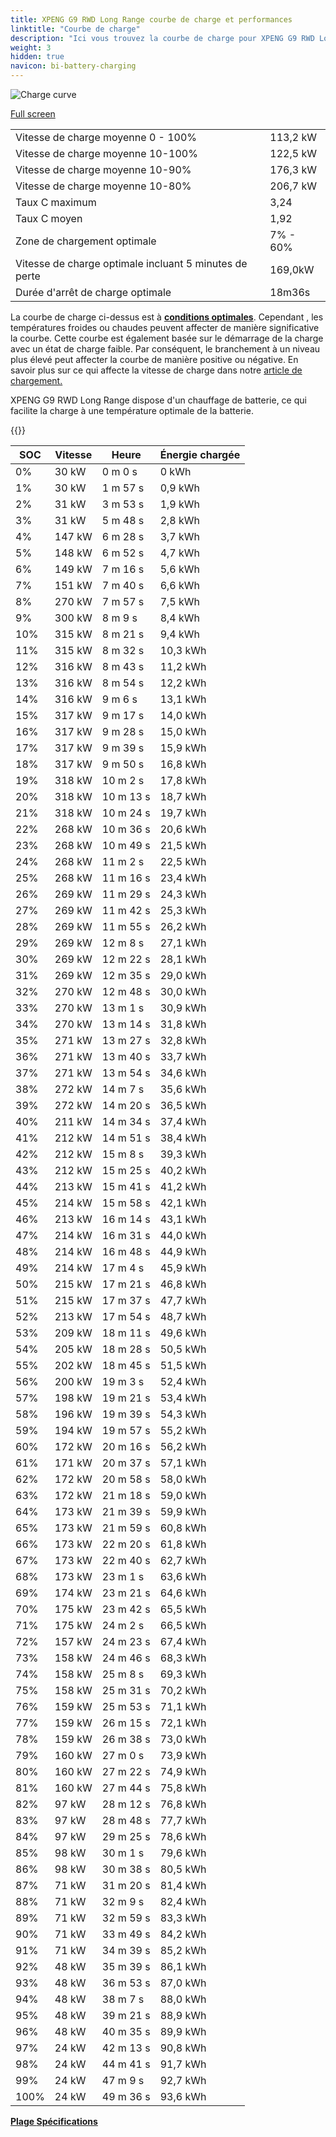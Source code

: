 ```yaml
---
title: XPENG G9 RWD Long Range courbe de charge et performances
linktitle: "Courbe de charge"
description: "Ici vous trouvez la courbe de charge pour XPENG G9 RWD Long Range."
weight: 3
hidden: true
navicon: bi-battery-charging
---
```

<!-- markdownlint-disable MD033 -->
<img src="/images/models/xpeng/g9/g9_rwd_long_range/chargingcurve.svg" alt="Charge curve" class="img-fluid">

[Full screen](/images/models/xpeng/g9/g9_rwd_long_range/chargingcurve.svg)


<table class="table table-striped border">
<tbody>
<tr>
<td>Vitesse de charge moyenne 0 - 100%</td><td>113,2 kW</td>
</tr>
<tr>
<td>Vitesse de charge moyenne 10-100%</td><td>122,5 kW</td>
</tr>
<tr>
<td>Vitesse de charge moyenne 10-90%</td><td>176,3 kW</td>
</tr>
<tr>
<td>Vitesse de charge moyenne 10-80%</td><td>206,7 kW</td>
</tr>
<tr>
<td>Taux C maximum</td><td>3,24</td>
</tr>
<tr>
<td>Taux C moyen</td><td>1,92</td>
</tr>
<tr>
<td>Zone de chargement optimale</td><td>7% - 60%</td>
</tr>
<tr>
<td>Vitesse de charge optimale incluant 5 minutes de perte</td><td>169,0kW</td>
</tr>
<tr>
<td>Durée d'arrêt de charge optimale</td><td>18m36s</td>
</tr>
</tbody>
</table>


La courbe de charge ci-dessus est à **[conditions optimales](../../../../../technology/battery/chargement/#temperature)**. Cependant , les températures froides ou chaudes peuvent affecter de manière significative la courbe. Cette courbe est également basée sur le démarrage de la charge avec un état de charge faible. Par conséquent, le branchement à un niveau plus élevé peut affecter la courbe de manière positive ou négative. En savoir plus sur ce qui affecte la vitesse de charge dans notre [article de chargement.](../../../../../technology/battery/chargement/)


XPENG G9 RWD Long Range dispose d'un chauffage de batterie, ce qui facilite la charge à une température optimale de la batterie.


{{<evkxdisplayaddarticle />}}
<table class="table table-striped border">
<thead>
<tr><th>SOC</th><th>Vitesse</th><th>Heure</th><th>Énergie chargée</th></tr>
</thead>
<tbody>
<tr>
<td>0%</td><td>30 kW</td><td> 0 m 0 s </td><td>0 kWh </td>
</tr>
<tr>
<td>1%</td><td>30 kW</td><td> 1 m 57 s </td><td>0,9 kWh </td>
</tr>
<tr>
<td>2%</td><td>31 kW</td><td> 3 m 53 s </td><td>1,9 kWh </td>
</tr>
<tr>
<td>3%</td><td>31 kW</td><td> 5 m 48 s </td><td>2,8 kWh </td>
</tr>
<tr>
<td>4%</td><td>147 kW</td><td> 6 m 28 s </td><td>3,7 kWh </td>
</tr>
<tr>
<td>5%</td><td>148 kW</td><td> 6 m 52 s </td><td>4,7 kWh </td>
</tr>
<tr>
<td>6%</td><td>149 kW</td><td> 7 m 16 s </td><td>5,6 kWh </td>
</tr>
<tr>
<td>7%</td><td>151 kW</td><td> 7 m 40 s </td><td>6,6 kWh </td>
</tr>
<tr>
<td>8%</td><td>270 kW</td><td> 7 m 57 s </td><td>7,5 kWh </td>
</tr>
<tr>
<td>9%</td><td>300 kW</td><td> 8 m 9 s </td><td>8,4 kWh </td>
</tr>
<tr>
<td>10%</td><td>315 kW</td><td> 8 m 21 s </td><td>9,4 kWh </td>
</tr>
<tr>
<td>11%</td><td>315 kW</td><td> 8 m 32 s </td><td>10,3 kWh </td>
</tr>
<tr>
<td>12%</td><td>316 kW</td><td> 8 m 43 s </td><td>11,2 kWh </td>
</tr>
<tr>
<td>13%</td><td>316 kW</td><td> 8 m 54 s </td><td>12,2 kWh </td>
</tr>
<tr>
<td>14%</td><td>316 kW</td><td> 9 m 6 s </td><td>13,1 kWh </td>
</tr>
<tr>
<td>15%</td><td>317 kW</td><td> 9 m 17 s </td><td>14,0 kWh </td>
</tr>
<tr>
<td>16%</td><td>317 kW</td><td> 9 m 28 s </td><td>15,0 kWh </td>
</tr>
<tr>
<td>17%</td><td>317 kW</td><td> 9 m 39 s </td><td>15,9 kWh </td>
</tr>
<tr>
<td>18%</td><td>317 kW</td><td> 9 m 50 s </td><td>16,8 kWh </td>
</tr>
<tr>
<td>19%</td><td>318 kW</td><td> 10 m 2 s </td><td>17,8 kWh </td>
</tr>
<tr>
<td>20%</td><td>318 kW</td><td> 10 m 13 s </td><td>18,7 kWh </td>
</tr>
<tr>
<td>21%</td><td>318 kW</td><td> 10 m 24 s </td><td>19,7 kWh </td>
</tr>
<tr>
<td>22%</td><td>268 kW</td><td> 10 m 36 s </td><td>20,6 kWh </td>
</tr>
<tr>
<td>23%</td><td>268 kW</td><td> 10 m 49 s </td><td>21,5 kWh </td>
</tr>
<tr>
<td>24%</td><td>268 kW</td><td> 11 m 2 s </td><td>22,5 kWh </td>
</tr>
<tr>
<td>25%</td><td>268 kW</td><td> 11 m 16 s </td><td>23,4 kWh </td>
</tr>
<tr>
<td>26%</td><td>269 kW</td><td> 11 m 29 s </td><td>24,3 kWh </td>
</tr>
<tr>
<td>27%</td><td>269 kW</td><td> 11 m 42 s </td><td>25,3 kWh </td>
</tr>
<tr>
<td>28%</td><td>269 kW</td><td> 11 m 55 s </td><td>26,2 kWh </td>
</tr>
<tr>
<td>29%</td><td>269 kW</td><td> 12 m 8 s </td><td>27,1 kWh </td>
</tr>
<tr>
<td>30%</td><td>269 kW</td><td> 12 m 22 s </td><td>28,1 kWh </td>
</tr>
<tr>
<td>31%</td><td>269 kW</td><td> 12 m 35 s </td><td>29,0 kWh </td>
</tr>
<tr>
<td>32%</td><td>270 kW</td><td> 12 m 48 s </td><td>30,0 kWh </td>
</tr>
<tr>
<td>33%</td><td>270 kW</td><td> 13 m 1 s </td><td>30,9 kWh </td>
</tr>
<tr>
<td>34%</td><td>270 kW</td><td> 13 m 14 s </td><td>31,8 kWh </td>
</tr>
<tr>
<td>35%</td><td>271 kW</td><td> 13 m 27 s </td><td>32,8 kWh </td>
</tr>
<tr>
<td>36%</td><td>271 kW</td><td> 13 m 40 s </td><td>33,7 kWh </td>
</tr>
<tr>
<td>37%</td><td>271 kW</td><td> 13 m 54 s </td><td>34,6 kWh </td>
</tr>
<tr>
<td>38%</td><td>272 kW</td><td> 14 m 7 s </td><td>35,6 kWh </td>
</tr>
<tr>
<td>39%</td><td>272 kW</td><td> 14 m 20 s </td><td>36,5 kWh </td>
</tr>
<tr>
<td>40%</td><td>211 kW</td><td> 14 m 34 s </td><td>37,4 kWh </td>
</tr>
<tr>
<td>41%</td><td>212 kW</td><td> 14 m 51 s </td><td>38,4 kWh </td>
</tr>
<tr>
<td>42%</td><td>212 kW</td><td> 15 m 8 s </td><td>39,3 kWh </td>
</tr>
<tr>
<td>43%</td><td>212 kW</td><td> 15 m 25 s </td><td>40,2 kWh </td>
</tr>
<tr>
<td>44%</td><td>213 kW</td><td> 15 m 41 s </td><td>41,2 kWh </td>
</tr>
<tr>
<td>45%</td><td>214 kW</td><td> 15 m 58 s </td><td>42,1 kWh </td>
</tr>
<tr>
<td>46%</td><td>213 kW</td><td> 16 m 14 s </td><td>43,1 kWh </td>
</tr>
<tr>
<td>47%</td><td>214 kW</td><td> 16 m 31 s </td><td>44,0 kWh </td>
</tr>
<tr>
<td>48%</td><td>214 kW</td><td> 16 m 48 s </td><td>44,9 kWh </td>
</tr>
<tr>
<td>49%</td><td>214 kW</td><td> 17 m 4 s </td><td>45,9 kWh </td>
</tr>
<tr>
<td>50%</td><td>215 kW</td><td> 17 m 21 s </td><td>46,8 kWh </td>
</tr>
<tr>
<td>51%</td><td>215 kW</td><td> 17 m 37 s </td><td>47,7 kWh </td>
</tr>
<tr>
<td>52%</td><td>213 kW</td><td> 17 m 54 s </td><td>48,7 kWh </td>
</tr>
<tr>
<td>53%</td><td>209 kW</td><td> 18 m 11 s </td><td>49,6 kWh </td>
</tr>
<tr>
<td>54%</td><td>205 kW</td><td> 18 m 28 s </td><td>50,5 kWh </td>
</tr>
<tr>
<td>55%</td><td>202 kW</td><td> 18 m 45 s </td><td>51,5 kWh </td>
</tr>
<tr>
<td>56%</td><td>200 kW</td><td> 19 m 3 s </td><td>52,4 kWh </td>
</tr>
<tr>
<td>57%</td><td>198 kW</td><td> 19 m 21 s </td><td>53,4 kWh </td>
</tr>
<tr>
<td>58%</td><td>196 kW</td><td> 19 m 39 s </td><td>54,3 kWh </td>
</tr>
<tr>
<td>59%</td><td>194 kW</td><td> 19 m 57 s </td><td>55,2 kWh </td>
</tr>
<tr>
<td>60%</td><td>172 kW</td><td> 20 m 16 s </td><td>56,2 kWh </td>
</tr>
<tr>
<td>61%</td><td>171 kW</td><td> 20 m 37 s </td><td>57,1 kWh </td>
</tr>
<tr>
<td>62%</td><td>172 kW</td><td> 20 m 58 s </td><td>58,0 kWh </td>
</tr>
<tr>
<td>63%</td><td>172 kW</td><td> 21 m 18 s </td><td>59,0 kWh </td>
</tr>
<tr>
<td>64%</td><td>173 kW</td><td> 21 m 39 s </td><td>59,9 kWh </td>
</tr>
<tr>
<td>65%</td><td>173 kW</td><td> 21 m 59 s </td><td>60,8 kWh </td>
</tr>
<tr>
<td>66%</td><td>173 kW</td><td> 22 m 20 s </td><td>61,8 kWh </td>
</tr>
<tr>
<td>67%</td><td>173 kW</td><td> 22 m 40 s </td><td>62,7 kWh </td>
</tr>
<tr>
<td>68%</td><td>173 kW</td><td> 23 m 1 s </td><td>63,6 kWh </td>
</tr>
<tr>
<td>69%</td><td>174 kW</td><td> 23 m 21 s </td><td>64,6 kWh </td>
</tr>
<tr>
<td>70%</td><td>175 kW</td><td> 23 m 42 s </td><td>65,5 kWh </td>
</tr>
<tr>
<td>71%</td><td>175 kW</td><td> 24 m 2 s </td><td>66,5 kWh </td>
</tr>
<tr>
<td>72%</td><td>157 kW</td><td> 24 m 23 s </td><td>67,4 kWh </td>
</tr>
<tr>
<td>73%</td><td>158 kW</td><td> 24 m 46 s </td><td>68,3 kWh </td>
</tr>
<tr>
<td>74%</td><td>158 kW</td><td> 25 m 8 s </td><td>69,3 kWh </td>
</tr>
<tr>
<td>75%</td><td>158 kW</td><td> 25 m 31 s </td><td>70,2 kWh </td>
</tr>
<tr>
<td>76%</td><td>159 kW</td><td> 25 m 53 s </td><td>71,1 kWh </td>
</tr>
<tr>
<td>77%</td><td>159 kW</td><td> 26 m 15 s </td><td>72,1 kWh </td>
</tr>
<tr>
<td>78%</td><td>159 kW</td><td> 26 m 38 s </td><td>73,0 kWh </td>
</tr>
<tr>
<td>79%</td><td>160 kW</td><td> 27 m 0 s </td><td>73,9 kWh </td>
</tr>
<tr>
<td>80%</td><td>160 kW</td><td> 27 m 22 s </td><td>74,9 kWh </td>
</tr>
<tr>
<td>81%</td><td>160 kW</td><td> 27 m 44 s </td><td>75,8 kWh </td>
</tr>
<tr>
<td>82%</td><td>97 kW</td><td> 28 m 12 s </td><td>76,8 kWh </td>
</tr>
<tr>
<td>83%</td><td>97 kW</td><td> 28 m 48 s </td><td>77,7 kWh </td>
</tr>
<tr>
<td>84%</td><td>97 kW</td><td> 29 m 25 s </td><td>78,6 kWh </td>
</tr>
<tr>
<td>85%</td><td>98 kW</td><td> 30 m 1 s </td><td>79,6 kWh </td>
</tr>
<tr>
<td>86%</td><td>98 kW</td><td> 30 m 38 s </td><td>80,5 kWh </td>
</tr>
<tr>
<td>87%</td><td>71 kW</td><td> 31 m 20 s </td><td>81,4 kWh </td>
</tr>
<tr>
<td>88%</td><td>71 kW</td><td> 32 m 9 s </td><td>82,4 kWh </td>
</tr>
<tr>
<td>89%</td><td>71 kW</td><td> 32 m 59 s </td><td>83,3 kWh </td>
</tr>
<tr>
<td>90%</td><td>71 kW</td><td> 33 m 49 s </td><td>84,2 kWh </td>
</tr>
<tr>
<td>91%</td><td>71 kW</td><td> 34 m 39 s </td><td>85,2 kWh </td>
</tr>
<tr>
<td>92%</td><td>48 kW</td><td> 35 m 39 s </td><td>86,1 kWh </td>
</tr>
<tr>
<td>93%</td><td>48 kW</td><td> 36 m 53 s </td><td>87,0 kWh </td>
</tr>
<tr>
<td>94%</td><td>48 kW</td><td> 38 m 7 s </td><td>88,0 kWh </td>
</tr>
<tr>
<td>95%</td><td>48 kW</td><td> 39 m 21 s </td><td>88,9 kWh </td>
</tr>
<tr>
<td>96%</td><td>48 kW</td><td> 40 m 35 s </td><td>89,9 kWh </td>
</tr>
<tr>
<td>97%</td><td>24 kW</td><td> 42 m 13 s </td><td>90,8 kWh </td>
</tr>
<tr>
<td>98%</td><td>24 kW</td><td> 44 m 41 s </td><td>91,7 kWh </td>
</tr>
<tr>
<td>99%</td><td>24 kW</td><td> 47 m 9 s </td><td>92,7 kWh </td>
</tr>
<tr>
<td>100%</td><td>24 kW</td><td> 49 m 36 s </td><td>93,6 kWh </td>
</tr>
</tbody>
</table>

<div class="mt-3 mb-3">
<a href="../rangeandconsumption/" class="text-decoration-none text-black">
<strong><i class="bi-arrow-left"></i> Plage </strong>
</a>
<a href="../specifications/" class="text-decoration-none text-black float-end">
<strong>Spécifications <i class="bi-arrow-right"></i></strong>
</a>
</div>
